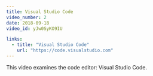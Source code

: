 ```yaml
---
title: Visual Studio Code
video_number: 2
date: 2018-09-18
video_id: yJw0SyKO9IU

links:
  - title: "Visual Studio Code"
    url: "https://code.visualstudio.com"
---
```

This video examines the code editor: Visual Studio Code.
